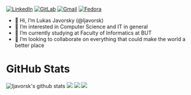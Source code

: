 <a href="https://www.linkedin.com/in/lukas-javorsky/">![LinkedIn](https://img.shields.io/badge/LinkedIn-0077B5?style=for-the-badge&logo=linkedin&logoColor=white
)</a>
<a href="https://gitlab.com/ljavorsk">![GitLab](https://img.shields.io/badge/GitLab-888888?style=for-the-badge&logo=gitlab&logoColor=white)</a>
<a href="mailto: ljavorsk@redhat.com">![Gmail](https://img.shields.io/badge/Gmail-D14836?style=for-the-badge&logo=gmail&logoColor=white)</a>
<a href="https://badges.fedoraproject.org/user/ljavorsk">![Fedora](https://img.shields.io/badge/Fedora-294172?style=for-the-badge&logo=fedora&logoColor=white)</a>

- 👋 Hi, I’m Lukas Javorsky (@ljavorsk)
- 👀 I’m interested in Computer Science and IT in general
- 🌱 I’m currently studying at Faculty of Informatics at BUT
- 💞️ I’m looking to collaborate on everything that could make the world a better place



# GitHub Stats
![ljavorsk's github stats](https://github-readme-stats-sigma-five.vercel.app/api?username=ljavorsk&show_icons=true&theme=tokyonight)
![](https://github-profile-summary-cards.vercel.app/api/cards/profile-details?username=ljavorsk&theme=tokyonight)
![](https://github-profile-summary-cards.vercel.app/api/cards/repos-per-language?username=ljavorsk&theme=tokyonight&exclude=Roff)
![](https://github-profile-summary-cards.vercel.app/api/cards/productive-time?username=ljavorsk&theme=tokyonight&utcOffset=2)
